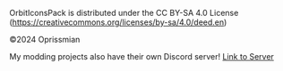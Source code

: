 OrbitIconsPack is distributed under the CC BY-SA 4.0 License (https://creativecommons.org/licenses/by-sa/4.0/deed.en)

©2024 Oprissmian

My modding projects also have their own Discord server! [Link to Server](https://discord.gg/57w8HjEQyp)
